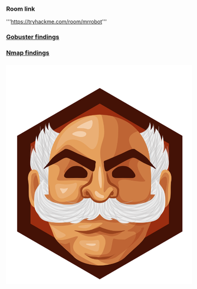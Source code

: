 
### Room link
'''https://tryhackme.com/room/mrrobot'''

### [Gobuster findings](https://github.com/rajeshmantri2711/Try-Hack-Me/blob/main/Rooms/Mr.robot/gobuster.txt)

### [Nmap findings](https://github.com/rajeshmantri2711/Try-Hack-Me/blob/main/Rooms/Mr.robot/nmap.txt)

### [![mrrobot](https://github.com/rajeshmantri2711/Try-Hack-Me/blob/main/Rooms/Mr.robot/mrrobot.svg)](https://github.com/rajeshmantri2711/Try-Hack-Me/blob/main/Rooms/Mr.robot/mrrobot.svg)
